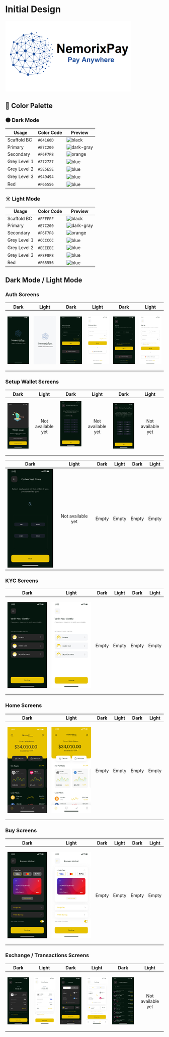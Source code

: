 # Initial Design

<p align="left">
  <img src="https://github.com/nemorixpay/NemorixPay-Readme/blob/main/img/Logo%20Nemorix.png" width="400" title="NemorixPay logo">
</p>

## 🎨 Color Palette

### 🌑 Dark Mode

| Usage         | Color Code | Preview |
|--------------|-----------|---------|
| Scaffold BC      | `#04160D` | ![black](https://readme-swatches.vercel.app/04160D?style=round) |
| Primary    | `#E7C200` | ![dark-gray](https://readme-swatches.vercel.app/E7C200?style=round) |
| Secondary       | `#F6F7F8` | ![orange](https://readme-swatches.vercel.app/F6F7F8?style=round) |
| Grey Level 1       | `#272727` | <img valign='middle' alt='blue' src='https://readme-swatches.vercel.app/272727?style=round'/> |
| Grey Level 2       | `#5E5E5E` | <img valign='middle' alt='blue' src='https://readme-swatches.vercel.app/5E5E5E?style=round'/> |
| Grey Level 3       | `#949494` | <img valign='middle' alt='blue' src='https://readme-swatches.vercel.app/949494?style=round'/> |
| Red       | `#F65556` | <img valign='middle' alt='blue' src='https://readme-swatches.vercel.app/F65556?style=round'/> |

### ☀️ Light Mode

| Usage         | Color Code | Preview |
|--------------|-----------|---------|
| Scaffold BC      | `#FFFFFF` | ![black](https://readme-swatches.vercel.app/FFFFFF?style=round) |
| Primary    | `#E7C200` | ![dark-gray](https://readme-swatches.vercel.app/E7C200?style=round) |
| Secondary       | `#F6F7F8` | ![orange](https://readme-swatches.vercel.app/F6F7F8?style=round) |
| Grey Level 1       | `#CCCCCC` | <img valign='middle' alt='blue' src='https://readme-swatches.vercel.app/CCCCCC?style=round'/> |
| Grey Level 2       | `#EEEEEE` | <img valign='middle' alt='blue' src='https://readme-swatches.vercel.app/EEEEEE?style=round'/> |
| Grey Level 3       | `#F8F8F8` | <img valign='middle' alt='blue' src='https://readme-swatches.vercel.app/F8F8F8?style=round'/> |
| Red       | `#F65556` | <img valign='middle' alt='blue' src='https://readme-swatches.vercel.app/F65556?style=round'/> |

## Dark Mode / Light Mode

### Auth Screens

| Dark | Light | Dark | Light | Dark | Light |
|---|---|---|---|---|---|
| <p align="left"><img src="https://github.com/nemorixpay/NemorixPay-Readme/blob/main/img/design/splash_screen.jpg" width="150" title="NemorixPay logo"></p> | <p align="left"><img src="https://github.com/nemorixpay/NemorixPay-Readme/blob/main/img/design/light/splash_light.jpg" width="150" title="NemorixPay logo"></p> | <p align="left"> <img src="https://github.com/nemorixpay/NemorixPay-Readme/blob/main/img/design/login_empty_state.jpg" width="150" title="NemorixPay logo"></p> | <p align="left"> <img src="https://github.com/nemorixpay/NemorixPay-Readme/blob/main/img/design/login_empty_state_light.jpg" width="150" title="NemorixPay logo"></p> | <p align="left"> <img src="https://github.com/nemorixpay/NemorixPay-Readme/blob/main/img/design/signup_empty_state.jpg" width="150" title="NemorixPay logo"></p> | <p align="left"> <img src="https://github.com/nemorixpay/NemorixPay-Readme/blob/main/img/design/signup_empty_state_light.jpg" width="150" title="NemorixPay logo"></p> |


### Setup Wallet Screens

| Dark | Light | Dark | Light | Dark | Light |
|---|---|---|---|---|---|
| <p align="left"><img src="https://github.com/nemorixpay/NemorixPay-Readme/blob/main/img/design/wallet_setup.jpg" width="150" title="NemorixPay logo"></p> | <p align="center">Not available yet</p> | <img src="https://github.com/nemorixpay/NemorixPay-Readme/blob/main/img/design/import_account.jpg" width="150" title="NemorixPay logo"></p> | <p align="center">Not available yet</p> | <img src="https://github.com/nemorixpay/NemorixPay-Readme/blob/main/img/design/create_new_account.jpg" width="150" title="NemorixPay logo"> | <p align="center">Not available yet</p> |

| Dark | Light | Dark | Light | Dark | Light |
|---|---|---|---|---|---|
| <img src="https://github.com/nemorixpay/NemorixPay-Readme/blob/main/img/design/confirm_seed_phrase.jpg" width="150" title="NemorixPay logo"> | <p align="center">Not available yet</p> | <p align="center">Empty</p> | <p align="center">Empty</p> | <p align="center">Empty</p> | <p align="center">Empty</p> |

### KYC Screens

| Dark | Light | Dark | Light | Dark | Light |
|---|---|---|---|---|---|
| <p align="left"><img src="https://github.com/nemorixpay/NemorixPay-Readme/blob/main/img/design/kyc/kyc_1_dark.jpg" width="150" title="NemorixPay logo"></p> | <p align="left"><img src="https://github.com/nemorixpay/NemorixPay-Readme/blob/main/img/design/kyc/kyc_1_light.jpg" width="150" title="NemorixPay logo"></p> | <p align="center">Empty</p> | <p align="center">Empty</p> | <p align="center">Empty</p> | <p align="center">Empty</p> |

### Home Screens

| Dark | Light | Dark | Light | Dark | Light |
|---|---|---|---|---|---|
| <p align="left"><img src="https://github.com/nemorixpay/NemorixPay-Readme/blob/main/img/design/home%20(2).jpg" width="150" title="NemorixPay logo"></p> | <p align="left"><img src="https://github.com/nemorixpay/NemorixPay-Readme/blob/main/img/design/home_light.jpg" width="150" title="NemorixPay logo"></p> | <p align="center">Empty</p> | <p align="center">Empty</p> | <p align="center">Empty</p> | <p align="center">Empty</p> |

### Buy Screens

| Dark | Light | Dark | Light | Dark | Light |
|---|---|---|---|---|---|
| <p align="left"><img src="https://github.com/nemorixpay/NemorixPay-Readme/blob/main/img/design/buy_steps/payment_method_dark.jpg" width="150" title="NemorixPay logo"></p> | <p align="left"><img src="https://github.com/nemorixpay/NemorixPay-Readme/blob/main/img/design/buy_steps/payment_method_light.jpg" width="150" title="NemorixPay logo"></p> | <p align="center">Empty</p> | <p align="center">Empty</p> | <p align="center">Empty</p> | <p align="center">Empty</p> |

### Exchange / Transactions Screens

| Dark | Light | Dark | Light | Dark | Light |
|---|---|---|---|---|---|
| <p align="left"><img src="https://github.com/nemorixpay/NemorixPay-Readme/blob/main/img/design/buy_order.jpg" width="150" title="NemorixPay logo"></p> | <p align="left"><img src="https://github.com/nemorixpay/NemorixPay-Readme/blob/main/img/design/light/order_preview_light.jpg" width="150" title="NemorixPay logo"></p> | <img src="https://github.com/nemorixpay/NemorixPay-Readme/blob/main/img/design/exchange.jpg" width="150" title="Exchange page dark mode"> | <img src="https://github.com/nemorixpay/NemorixPay-Readme/blob/main/img/design/light/exchange_light.jpg" width="150" title="Exchange page light mode"> | <img src="https://github.com/nemorixpay/NemorixPay-Readme/blob/main/img/design/transaction_history.jpg" width="150" title="NemorixPay logo"> | <p align="center">Not available yet</p> |

